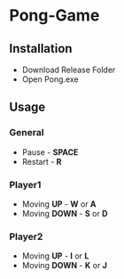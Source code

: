 # Pong-Game

## Installation
- Download Release Folder
- Open Pong.exe

## Usage
### General
- Pause - **SPACE**
- Restart - **R**

### Player1
- Moving **UP** - **W** or **A**
- Moving **DOWN** - **S** or **D**

### Player2
- Moving **UP** - **I** or **L**
- Moving **DOWN** - **K** or **J**
